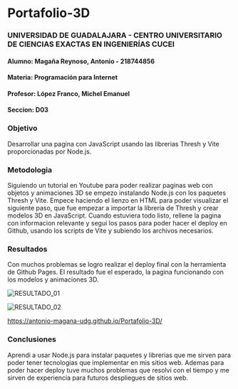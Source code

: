 # Portafolio-3D

### UNIVERSIDAD DE GUADALAJARA - CENTRO UNIVERSITARIO DE CIENCIAS EXACTAS EN INGENIERÍAS CUCEI
#### Alumno: Magaña Reynoso, Antonio - 218744856
#### Materia: Programación para Internet
#### Profesor: López Franco, Michel Emanuel
#### Seccion: D03

### Objetivo
Desarrollar una pagina con JavaScript usando las librerias Thresh y Vite proporcionadas por Node.js.

### Metodologia
Siguiendo un tutorial en Youtube para poder realizar paginas web con objetos y animaciones 3D se empezo instalando Node.js con los paquetes Thresh y Vite. Empece haciendo el lienzo en HTML para poder visualizar el siguiente paso, que fue empezar a importar la libreria de Thresh y crear modelos 3D en JavaScript. Cuando estuviera todo listo, rellene la pagina con informacion relevante y segui los pasos para poder hacer el deploy en Github, usando los scripts de Vite y subiendo los archivos necesarios.

### Resultados
Con muchos problemas se logro realizar el deploy final con la herramienta de Github Pages. El resultado fue el esperado, la pagina funcionando con los modelos y animaciones 3D.


![RESULTADO_01](https://user-images.githubusercontent.com/98233463/168202813-b29c2cf5-282a-4ce9-af1c-2c84e6f3c023.png)

![RESULTADO_02](https://user-images.githubusercontent.com/98233463/168202817-c2172a38-a5b1-4109-b014-7f493ef0700c.png)


https://antonio-magana-udg.github.io/Portafolio-3D/

### Conclusiones
Aprendi a usar Node.js para instalar paquetes y librerias que me sirven para poder tener tecnologias que implementar en mis sitios web. Ademas para poder hacer deploy tuve muchos problemas que resolvi con el tiempo y me sirven de experiencia para futuros despliegues de sitios web.
